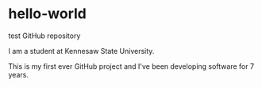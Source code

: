 # hello-world
test GitHub repository

I am a student at Kennesaw State University.

This is my first ever GitHub project and I've been developing software for 7 years.
